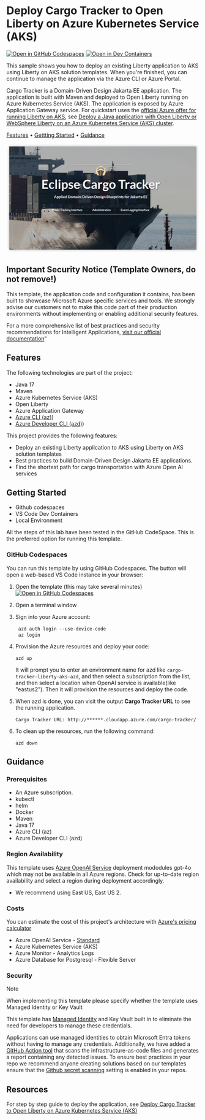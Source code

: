 
# Deploy Cargo Tracker to Open Liberty on Azure Kubernetes Service (AKS)

[![Open in GitHub Codespaces](https://github.com/codespaces/badge.svg)](https://codespaces.new/Azure-Samples/cargotracker-liberty-aks-azd)
[![Open in Dev Containers](https://img.shields.io/static/v1?style=for-the-badge&label=Dev%20Containers&message=Open&color=blue&logo=visualstudiocode)](https://vscode.dev/redirect?url=vscode://ms-vscode-remote.remote-containers/cloneInVolume?url=https://github.com/azure-samples/cargotracker-liberty-aks-azd)

This sample shows you how to deploy an existing Liberty application to AKS using Liberty on AKS solution templates. When you're finished, you can continue to manage the application via the Azure CLI or Azure Portal.

Cargo Tracker is a Domain-Driven Design Jakarta EE application. The application is built with Maven and deployed to Open Liberty running on Azure Kubernetes Service (AKS). The application is exposed by Azure Application Gateway service. For quickstart uses the [official Azure offer for running Liberty on AKS](https://aka.ms/liberty-aks), see [Deploy a Java application with Open Liberty or WebSphere Liberty on an Azure Kubernetes Service (AKS) cluster](https://learn.microsoft.com/azure/aks/howto-deploy-java-liberty-app).

[Features](#features) • [Gettting Started](#getting-started) • [Guidance](#guidance)

![cargotracker-liberty-aks.png](images/cargotracker-liberty-aks.png)

## Important Security Notice (Template Owners, do not remove!)

This template, the application code and configuration it contains, has been built to showcase Microsoft Azure specific services and tools. We strongly advise our customers not to make this code part of their production environments without implementing or enabling additional security features.


<!-- Documentation page is a WIP, this link does not exist yet -->
For a more comprehensive list of best practices and security recommendations for Intelligent Applications, [visit our official documentation](#link)”

## Features

The following technologies are part of the project:
* Java 17
* Maven
* Azure Kubernetes Service (AKS)
* Open Liberty
* Azure Application Gateway
* [Azure CLI (az)](https://github.com/Azure/azure-cli))
* [Azure Developer CLI (azd)](https://github.com/microsoft/azd))

This project provides the following features:
* Deploy an existing Liberty application to AKS using Liberty on AKS solution templates
* Best practices to build Domain-Driven Design Jakarta EE applications.
* Find the shortest path for cargo transportation with Azure Open AI services

## Getting Started

- Github codespaces
- VS Code Dev Containers
- Local Environment

All the steps of this lab have been tested in the GitHub CodeSpace. This is the preferred option for running this template.

### GitHub Codespaces

You can run this template by using GitHub Codespaces. The button will open a web-based VS Code instance in your browser:

1. Open the template (this may take several minutes)
   [![Open in GitHub Codespaces](https://github.com/codespaces/badge.svg)](https://codespaces.new/Azure-Samples/cargotracker-liberty-aks-azd)
2. Open a terminal window
3. Sign into your Azure account:

    ```shell
     azd auth login --use-device-code
     az login
    ```

5. Provision the Azure resources and deploy your code:

    ```shell
    azd up
    ```
    It will prompt you to enter an environment name for azd like `cargo-tracker-liberty-aks-azd`, and then select a subscription from the list, and then select a location when OpenAI service is available(like "eastus2"). Then it will provision the resources and deploy the code.

6. When azd is done, you can visit the output **Cargo Tracker URL** to see the running application.
   ```shell
   Cargo Tracker URL: http://******.cloudapp.azure.com/cargo-tracker/
   ```
   
7. To clean up the resources, run the following command:
    ```shell
    azd down
    ```


## Guidance

### Prerequisites
* An Azure subscription. 
* kubectl
* helm
* Docker
* Maven
* Java 17
* Azure CLI (az)
* Azure Developer CLI (azd)


### Region Availability

This template uses [Azure OpenAI Service](https://learn.microsoft.com/en-us/azure/ai-services/openai/overview) deployment mododules gpt-4o which may not be available in all Azure regions. Check for up-to-date region availability and select a region during deployment accordingly.

* We recommend using East US, East US 2.

### Costs

You can estimate the cost of this project's architecture with [Azure's pricing calculator](https://azure.microsoft.com/pricing/calculator/)

* Azure OpenAI Service - [Standard](https://azure.microsoft.com/en-us/pricing/details/cognitive-services/openai-service/)
* Azure Kubernetes Service (AKS) 
* Azure Monitor - Analytics Logs
* Azure Database for Postgresql - Flexible Server


### Security

> [!NOTE]
> When implementing this template please specify whether the template uses Managed Identity or Key Vault

This template has [Managed Identity](https://learn.microsoft.com/entra/identity/managed-identities-azure-resources/overview) and Key Vault built in to eliminate the need for developers to manage these credentials. 

Applications can use managed identities to obtain Microsoft Entra tokens without having to manage any credentials. Additionally, we have added a [GitHub Action tool](https://github.com/microsoft/security-devops-action) that scans the infrastructure-as-code files and generates a report containing any detected issues. To ensure best practices in your repo we recommend anyone creating solutions based on our templates ensure that the [Github secret scanning](https://docs.github.com/code-security/secret-scanning/about-secret-scanning) setting is enabled in your repos.

## Resources

For step by step guide to deploy the application, see [Deploy Cargo Tracker to Open Liberty on Azure Kubernetes Service (AKS)](https://github.com/Azure-Samples/cargotracker-liberty-aks)